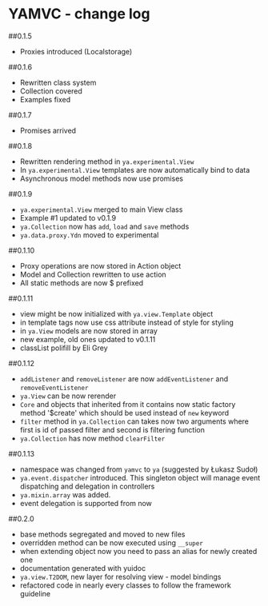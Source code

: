 YAMVC - change log
=============

##0.1.5
* Proxies introduced (Localstorage)

##0.1.6
* Rewritten class system
* Collection covered
* Examples fixed

##0.1.7
* Promises arrived

##0.1.8
* Rewritten rendering method in `ya.experimental.View`
* In `ya.experimental.View` templates are now automatically bind to data
* Asynchronous model methods now use promises

##0.1.9
* `ya.experimental.View` merged to main View class
* Example #1 updated to v0.1.9
* `ya.Collection` now has `add`, `load` and `save` methods
* `ya.data.proxy.Ydn` moved to experimental

##0.1.10
* Proxy operations are now stored in Action object
* Model and Collection rewritten to use action
* All static methods are now $ prefixed

##0.1.11
* view might be now initialized with `ya.view.Template` object
* in template tags now use css attribute instead of style for styling
* in `ya.View` models are now stored in array
* new example, old ones updated to v0.1.11
* classList polifill by Eli Grey

##0.1.12
* `addListener` and `removeListener` are now `addEventListener` and `removeEventListener`
* `ya.View` can be now rerender
* `Core` and objects that inherited from it contains now static factory method '$create' which should be used instead of
`new` keyword
* `filter` method in `ya.Collection` can takes now two arguments where first is id of passed filter and second is
filtering function
* `ya.Collection` has now method `clearFilter`

##0.1.13
* namespace was changed from `yamvc` to `ya` (suggested by Łukasz Sudoł)
* `ya.event.dispatcher` introduced. This singleton object will manage event dispatching and delegation in controllers
* `ya.mixin.array` was added.
* event delegation is supported from now

##0.2.0
* base methods segregated and moved to new files
* overridden method can be now executed using `__super`
* when extending object now you need to pass an alias for newly created one
* documentation generated with yuidoc
* `ya.view.T2DOM`, new layer for resolving view - model bindings
* refactored code in nearly every classes to follow the framework guideline